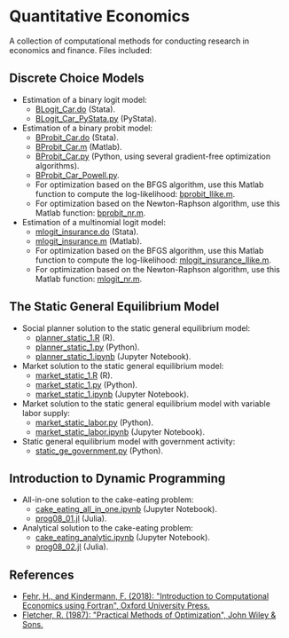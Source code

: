 # Quantitative Economics
A collection of computational methods for conducting research in economics and finance. Files included:

## Discrete Choice Models
- Estimation of a binary logit model: 
  - [BLogit_Car.do](discrete_choice/binary_logit/BLogit_Car.do) (Stata).
  - [BLogit_Car_PyStata.py](discrete_choice/binary_logit/BLogit_Car_PyStata.py) (PyStata).
- Estimation of a binary probit model: 
  - [BProbit_Car.do](discrete_choice/binary_probit/BProbit_Car.do) (Stata).
  - [BProbit_Car.m](discrete_choice/binary_probit/BProbit_Car.m) (Matlab).
  - [BProbit_Car.py](discrete_choice/binary_probit/BProbit_Car.py) (Python, using several gradient-free optimization algorithms).
  - [BProbit_Car_Powell.py](discrete_choice/binary_probit/BProbit_Car_Powell.py).
  - For optimization based on the BFGS algorithm, use this Matlab function to compute the log-likelihood: [bprobit_llike.m](discrete_choice/binary_probit/bprobit_llike.m).
  - For optimization based on the Newton-Raphson algorithm, use this Matlab function: [bprobit_nr.m](discrete_choice/binary_probit/bprobit_nr.m).
- Estimation of a multinomial logit model: 
  - [mlogit_insurance.do](discrete_choice/multinomial_logit/mlogit_insurance.do) (Stata).
  - [mlogit_insurance.m](discrete_choice/multinomial_logit/mlogit_insurance.m) (Matlab).
  - For optimization based on the BFGS algorithm, use this Matlab function to compute the log-likelihood: [mlogit_insurance_llike.m](discrete_choice/multinomial_logit/mlogit_insurance_llike.m).
  - For optimization based on the Newton-Raphson algorithm, use this Matlab function: [mlogit_nr.m](discrete_choice/multinomial_logit/mlogit_nr.m).

## The Static General Equilibrium Model
- Social planner solution to the static general equilibrium model: 
  - [planner_static_1.R](static_ge_model/planner_static_1.R) (R).
  - [planner_static_1.py](static_ge_model/planner_static_1.py) (Python).
  - [planner_static_1.ipynb](static_ge_model/planner_static_1.ipynb) (Jupyter Notebook).
- Market solution to the static general equilibrium model: 
  - [market_static_1.R](static_ge_model/market_static_1.R) (R).
  - [market_static_1.py](static_ge_model/market_static_1.py) (Python).
  - [market_static_1.ipynb](static_ge_model/market_static_1.ipynb) (Jupyter Notebook).
- Market solution to the static general equilibrium model with variable labor supply: 
  - [market_static_labor.py](static_ge_model/market_static_labor.py) (Python).
  - [market_static_labor.ipynb](static_ge_model/market_static_labor.ipynb) (Jupyter Notebook).
- Static general equilibrium model with government activity: 
  - [static_ge_government.py](static_ge_model/static_ge_government.py) (Python).

## Introduction to Dynamic Programming
- All-in-one solution to the cake-eating problem: 
  - [cake_eating_all_in_one.ipynb](intro_dynamic_programming/cake_eating_all_in_one.ipynb) (Jupyter Notebook).
  - [prog08_01.jl](intro_dynamic_programming/prog08_01.jl) (Julia).
- Analytical solution to the cake-eating problem: 
  - [cake_eating_analytic.ipynb](intro_dynamic_programming/cake_eating_analytic.ipynb) (Jupyter Notebook).
  - [prog08_02.jl](intro_dynamic_programming/prog08_02.jl) (Julia).

## References
- [Fehr, H., and Kindermann, F. (2018): "Introduction to Computational Economics using Fortran", Oxford University Press.](https://www.ce-fortran.com/)
- [Fletcher, R. (1987): "Practical Methods of Optimization", John Wiley & Sons.](https://archive.org/details/practicalmethods0000flet)

